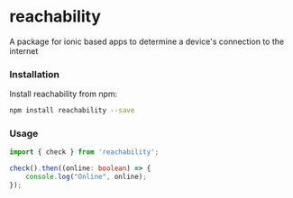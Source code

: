 # reachability
A package for ionic based apps to determine a device's connection to the internet

### Installation
Install reachability from npm:
```bash
npm install reachability --save
```


### Usage
```Typescript
import { check } from 'reachability';

check().then((online: boolean) => {
	console.log("Online", online);
});